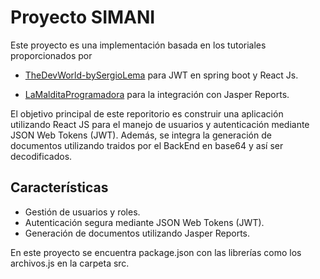 # Proyecto SIMANI

Este proyecto es una implementación basada en los tutoriales proporcionados por 

- [TheDevWorld-bySergioLema](https://www.youtube.com/watch?v=bqFjrhRrvy8&ab_channel=TheDevWorld-bySergioLema) para JWT en spring boot y React Js.

- [LaMalditaProgramadora](https://www.youtube.com/watch?v=E2zosLVTAPk&ab_channel=LaMalditaProgramadora) para la integración con Jasper Reports.

El objetivo principal  de este reporitorio es construir una aplicación utilizando React JS para el manejo de usuarios y autenticación mediante JSON Web Tokens (JWT). Además, se integra la generación de documentos utilizando traidos por el BackEnd en base64 y así ser decodificados.

## Características

- Gestión de usuarios y roles.
- Autenticación segura mediante JSON Web Tokens (JWT).
- Generación de documentos utilizando Jasper Reports.

En este proyecto se encuentra package.json con las librerías como los archivos.js en la carpeta src.
